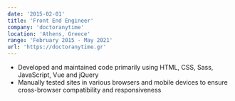 ```yaml
---
date: '2015-02-01'
title: 'Front End Engineer'
company: 'doctoranytime'
location: 'Athens, Greece'
range: 'February 2015 - May 2021'
url: 'https://doctoranytime.gr'
---
```


- Developed and maintained code primarily using HTML, CSS, Sass, JavaScript, Vue and jQuery
- Manually tested sites in various browsers and mobile devices to ensure cross-browser compatibility and responsiveness
